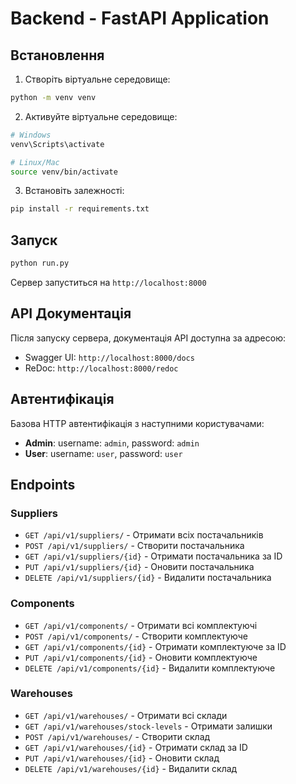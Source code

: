 # Backend - FastAPI Application

## Встановлення

1. Створіть віртуальне середовище:
```bash
python -m venv venv
```

2. Активуйте віртуальне середовище:
```bash
# Windows
venv\Scripts\activate

# Linux/Mac
source venv/bin/activate
```

3. Встановіть залежності:
```bash
pip install -r requirements.txt
```

## Запуск

```bash
python run.py
```

Сервер запуститься на `http://localhost:8000`

## API Документація

Після запуску сервера, документація API доступна за адресою:
- Swagger UI: `http://localhost:8000/docs`
- ReDoc: `http://localhost:8000/redoc`

## Автентифікація

Базова HTTP автентифікація з наступними користувачами:

- **Admin**: username: `admin`, password: `admin`
- **User**: username: `user`, password: `user`

## Endpoints

### Suppliers
- `GET /api/v1/suppliers/` - Отримати всіх постачальників
- `POST /api/v1/suppliers/` - Створити постачальника
- `GET /api/v1/suppliers/{id}` - Отримати постачальника за ID
- `PUT /api/v1/suppliers/{id}` - Оновити постачальника
- `DELETE /api/v1/suppliers/{id}` - Видалити постачальника

### Components
- `GET /api/v1/components/` - Отримати всі комплектуючі
- `POST /api/v1/components/` - Створити комплектуюче
- `GET /api/v1/components/{id}` - Отримати комплектуюче за ID
- `PUT /api/v1/components/{id}` - Оновити комплектуюче
- `DELETE /api/v1/components/{id}` - Видалити комплектуюче

### Warehouses
- `GET /api/v1/warehouses/` - Отримати всі склади
- `GET /api/v1/warehouses/stock-levels` - Отримати залишки
- `POST /api/v1/warehouses/` - Створити склад
- `GET /api/v1/warehouses/{id}` - Отримати склад за ID
- `PUT /api/v1/warehouses/{id}` - Оновити склад
- `DELETE /api/v1/warehouses/{id}` - Видалити склад
